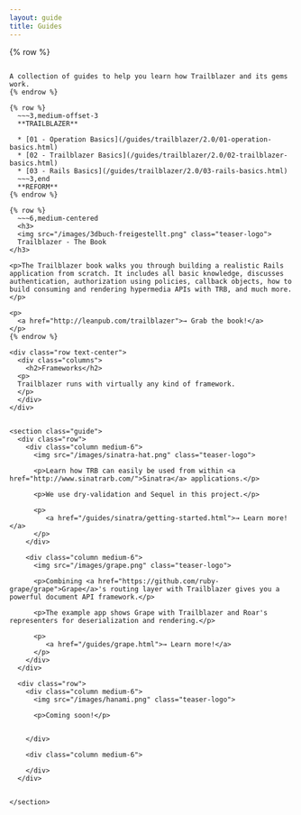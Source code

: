 ```yaml
---
layout: guide
title: Guides
---
```


{% row %}
~~~6,medium-centered

A collection of guides to help you learn how Trailblazer and its gems work.
{% endrow %}

{% row %}
  ~~~3,medium-offset-3
  **TRAILBLAZER**

  * [01 - Operation Basics](/guides/trailblazer/2.0/01-operation-basics.html)
  * [02 - Trailblazer Basics](/guides/trailblazer/2.0/02-trailblazer-basics.html)
  * [03 - Rails Basics](/guides/trailblazer/2.0/03-rails-basics.html)
  ~~~3,end
  **REFORM**
{% endrow %}

{% row %}
  ~~~6,medium-centered
  <h3>
  <img src="/images/3dbuch-freigestellt.png" class="teaser-logo">
  Trailblazer - The Book
</h3>

<p>The Trailblazer book walks you through building a realistic Rails application from scratch. It includes all basic knowledge, discusses authentication, authorization using policies, callback objects, how to build consuming and rendering hypermedia APIs with TRB, and much more.</p>

<p>
  <a href="http://leanpub.com/trailblazer">→ Grab the book!</a>
</p>
{% endrow %}

<div class="row text-center">
  <div class="columns">
    <h2>Frameworks</h2>
  <p>
  Trailblazer runs with virtually any kind of framework.
  </p>
  </div>
</div>


<section class="guide">
  <div class="row">
    <div class="column medium-6">
      <img src="/images/sinatra-hat.png" class="teaser-logo">

      <p>Learn how TRB can easily be used from within <a href="http://www.sinatrarb.com/">Sinatra</a> applications.</p>

      <p>We use dry-validation and Sequel in this project.</p>

      <p>
         <a href="/guides/sinatra/getting-started.html">→ Learn more!</a>
      </p>
    </div>

    <div class="column medium-6">
      <img src="/images/grape.png" class="teaser-logo">

      <p>Combining <a href="https://github.com/ruby-grape/grape">Grape</a>'s routing layer with Trailblazer gives you a powerful document API framework.</p>

      <p>The example app shows Grape with Trailblazer and Roar's representers for deserialization and rendering.</p>

      <p>
         <a href="/guides/grape.html">→ Learn more!</a>
      </p>
    </div>
  </div>

  <div class="row">
    <div class="column medium-6">
      <img src="/images/hanami.png" class="teaser-logo">

      <p>Coming soon!</p>


    </div>

    <div class="column medium-6">

    </div>
  </div>


</section>

